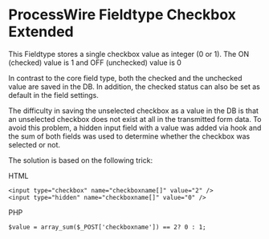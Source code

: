 # ProcessWire Fieldtype Checkbox Extended

This Fieldtype stores a single checkbox value as integer (0 or 1). The ON (checked) value is 1 and OFF (unchecked) value is 0

In contrast to the core field type, both the checked and the unchecked value are saved in the DB. In addition, the checked status can also be set as default in the field settings.

The difficulty in saving the unselected checkbox as a value in the DB is that an unselected checkbox does not exist at all in the transmitted form data. To avoid this problem, a hidden input field with a value was added via hook and the sum of both fields was used to determine whether the checkbox was selected or not.

The solution is based on the following trick:

HTML

```
<input type="checkbox" name="checkboxname[]" value="2" />
<input type="hidden" name="checkboxname[]" value="0" />
```

PHP

```
$value = array_sum($_POST['checkboxname']) == 2? 0 : 1;
```